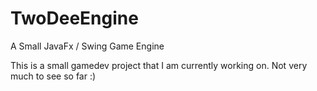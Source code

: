 # TwoDeeEngine
A Small JavaFx / Swing Game Engine

This is a small gamedev project that I am currently working on. Not very much to see so far :)
